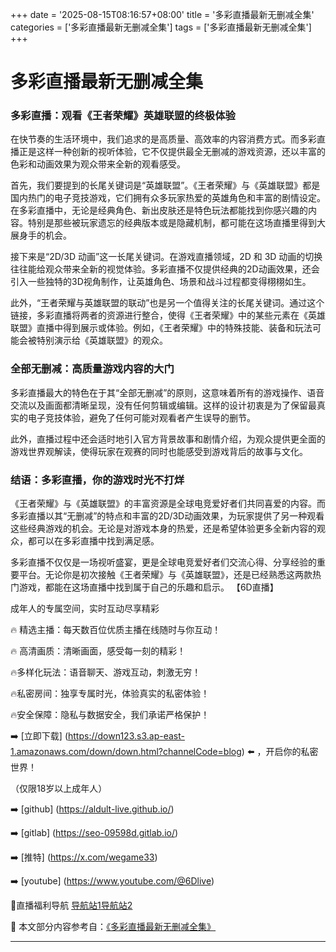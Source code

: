 +++
date = '2025-08-15T08:16:57+08:00'
title = '多彩直播最新无删减全集'
categories = ['多彩直播最新无删减全集']
tags = ['多彩直播最新无删减全集']
+++

# 多彩直播最新无删减全集

### 多彩直播：观看《王者荣耀》英雄联盟的终极体验

在快节奏的生活环境中，我们追求的是高质量、高效率的内容消费方式。而多彩直播正是这样一种创新的视听体验，它不仅提供最全无删减的游戏资源，还以丰富的色彩和动画效果为观众带来全新的观看感受。

首先，我们要提到的长尾关键词是“英雄联盟”。《王者荣耀》与《英雄联盟》都是国内热门的电子竞技游戏，它们拥有众多玩家热爱的英雄角色和丰富的剧情设定。在多彩直播中，无论是经典角色、新出皮肤还是特色玩法都能找到你感兴趣的内容。特别是那些被玩家遗忘的经典版本或是隐藏机制，都可能在这场直播里得到大展身手的机会。

接下来是“2D/3D 动画”这一长尾关键词。在游戏直播领域，2D 和 3D 动画的切换往往能给观众带来全新的视觉体验。多彩直播不仅提供经典的2D动画效果，还会引入一些独特的3D视角制作，让英雄角色、场景和战斗过程都变得栩栩如生。

此外，“王者荣耀与英雄联盟的联动”也是另一个值得关注的长尾关键词。通过这个链接，多彩直播将两者的资源进行整合，使得《王者荣耀》中的某些元素在《英雄联盟》直播中得到展示或体验。例如，《王者荣耀》中的特殊技能、装备和玩法可能会被特别演示给《英雄联盟》的观众。

### 全部无删减：高质量游戏内容的大门

多彩直播最大的特色在于其“全部无删减”的原则，这意味着所有的游戏操作、语音交流以及画面都清晰呈现，没有任何剪辑或编辑。这样的设计初衷是为了保留最真实的电子竞技体验，避免了任何可能对观看者产生误导的删节。

此外，直播过程中还会适时地引入官方背景故事和剧情介绍，为观众提供更全面的游戏世界观解读，使得玩家在观赛的同时也能感受到游戏背后的故事与文化。

### 结语：多彩直播，你的游戏时光不打烊

《王者荣耀》与《英雄联盟》的丰富资源是全球电竞爱好者们共同喜爱的内容。而多彩直播以其“无删减”的特点和丰富的2D/3D动画效果，为玩家提供了另一种观看这些经典游戏的机会。无论是对游戏本身的热爱，还是希望体验更多全新内容的观众，都可以在多彩直播中找到满足感。

多彩直播不仅仅是一场视听盛宴，更是全球电竞爱好者们交流心得、分享经验的重要平台。无论你是初次接触《王者荣耀》与《英雄联盟》，还是已经熟悉这两款热门游戏，都能在这场直播中找到属于自己的乐趣和启示。
【6D直播】

 成年人的专属空间，实时互动尽享精彩

🔥 精选主播：每天数百位优质主播在线随时与你互动！

🔥 高清画质：清晰画面，感受每一刻的精彩！

🔥多样化玩法：语音聊天、游戏互动，刺激无穷！

🔥私密房间：独享专属时光，体验真实的私密体验！

🔥安全保障：隐私与数据安全，我们承诺严格保护！

➡️ [立即下载] (https://down123.s3.ap-east-1.amazonaws.com/down/down.html?channelCode=blog) ⬅️ ，开启你的私密世界！

 （仅限18岁以上成年人）

➡️ [github] (https://aldult-live.github.io/)

➡️ [gitlab] (https://seo-09598d.gitlab.io/)

➡️ [推特] (https://x.com/wegame33)

➡️ [youtube] (https://www.youtube.com/@6Dlive)

🔞直播福利导航   [导航站1](https://webstack-86085a.gitlab.io/)[导航站2](https://onlygit123-2.github.io/)

📘 本文部分内容参考自：[《多彩直播最新无删减全集》](https://webstack-hugo-12.pages.dev/)

---
